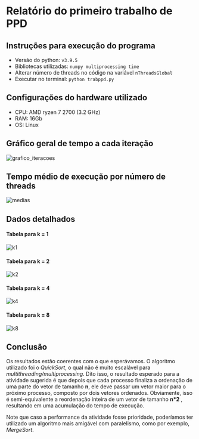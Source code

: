 # Relatório do primeiro trabalho de PPD

## Instruções para execução do programa
* Versão do python: `v3.9.5`
* Bibliotecas utilizadas: `numpy multiprocessing time`
* Alterar número de threads no código na variável `nThreadsGlobal`
* Executar no terminal: `python trabppd.py`

## Configurações do hardware utilizado
* CPU: AMD ryzen 7 2700 (3.2 GHz)
* RAM: 16Gb
* OS: Linux

## Gráfico geral de tempo a cada iteração
![grafico_iteracoes](https://user-images.githubusercontent.com/22310158/125137501-2e110f00-e0e3-11eb-8e1c-a91428353406.png)

## Tempo médio de execução por número de threads
![medias](https://user-images.githubusercontent.com/22310158/125138083-5fd6a580-e0e4-11eb-9069-befba319e6ba.jpg)

## Dados detalhados 
#### Tabela para k = 1
![k1](https://user-images.githubusercontent.com/22310158/125137837-daeb8c00-e0e3-11eb-82b7-1ffc6a4fa418.jpg)

#### Tabela para k = 2
![k2](https://user-images.githubusercontent.com/22310158/125137841-dd4de600-e0e3-11eb-9da0-ab762147ab18.jpg)

#### Tabela para k = 4
![k4](https://user-images.githubusercontent.com/22310158/125137846-dfb04000-e0e3-11eb-8c7d-1e6e836cc1e7.jpg)

#### Tabela para k = 8
![k8](https://user-images.githubusercontent.com/22310158/125137861-e76fe480-e0e3-11eb-837f-3f0770f2ae79.jpg)

## Conclusão

Os resultados estão coerentes com o que esperávamos. O algoritmo utilizado foi o _QuickSort_, o qual não é muito escalável para _multithreading/multiprocessing_. Dito isso, o resultado esperado para a atividade sugerida é que depois que cada processo finaliza a ordenação de uma parte do vetor de tamanho **n**, ele deve passar um vetor maior para o próximo processo, composto por dois vetores ordenados. Obviamente, isso é semi-equivalente a reordenação inteira de um vetor de tamanho **n*2** , resultando em uma acumulação do tempo de execução.

Note que caso a performance da atividade fosse prioridade, poderíamos ter utilizado um algoritmo mais amigável com paralelismo, como por exemplo, _MergeSort_.
